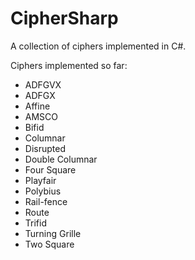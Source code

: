 # CipherSharp
A collection of ciphers implemented in C#.

Ciphers implemented so far:

- ADFGVX
- ADFGX
- Affine
- AMSCO
- Bifid
- Columnar
- Disrupted
- Double Columnar
- Four Square
- Playfair
- Polybius
- Rail-fence
- Route
- Trifid
- Turning Grille
- Two Square
